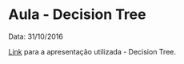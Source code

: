 # Aula - Decision Tree
Data: 31/10/2016

[Link](https://docs.google.com/presentation/d/1G2EA1OjXuvlkMnLa6GhIM5aY-8jPpCdvKxQvdjRjsAY/edit?usp=sharing) para a apresentação utilizada - Decision Tree.
